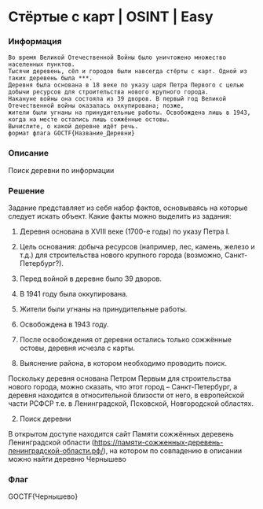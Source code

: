 # Стёртые с карт | OSINT | Easy

### Информация

```
Во время Великой Отечественной Войны было уничтожено множество населенных пунктов.  
Тысячи деревень, сёл и городов были навсегда стёрты с карт. Одной из таких деревень была ***.  
Деревня была основана в 18 веке по указу царя Петра Первого с целью добычи ресурсов для строительства нового крупного города.  
Накануне войны она состояла из 39 дворов. В первый год Великой Отечественной войны оказалась оккупирована; позже,  
жители были угнаны на принудительные работы. Освобождена лишь в 1943, когда на месте остались лишь сожжённые остовы.  
Вычислите, о какой деревне идёт речь.
формат флага GOCTF{Название_Деревни}
```

### Описание

Поиск деревни по информации 

### Решение
Задание представляет из себя набор фактов, основываясь на которые следует искать объект. Какие факты можно выделить из задания:

1. Деревня основана в XVIII веке (1700-е годы) по указу Петра I.
2. Цель основания: добыча ресурсов (например, лес, камень, железо и т.д.) для строительства нового крупного города (возможно, Санкт-Петербург?).
3. Перед войной в деревне было 39 дворов.
4. В 1941 году была оккупирована.
5. Жители были угнаны на принудительные работы.
6. Освобождена в 1943 году.
7. После освобождения от деревни остались только сожжённые остовы, деревня исчезла с карты.

1. Выяснение района, в котором необходимо проводить поиск.

Поскольку деревня основана Петром Первым для строительства нового города, можно сказать, что этот город – Санкт-Петербург, а деревня находится в относительной близости от него, в европейской части РСФСР т.е. в Ленинградской, Псковской, Новгородской областях.

2. Поиск деревни

В открытом доступе находится сайт Памяти сожжённых деревень Ленинградской области (https://памяти-сожженных-деревень-ленинградской-области.рф/), на котором по совпадению в описании можно найти деревню Чернышево

### Флаг

GOCTF{Чернышево}
